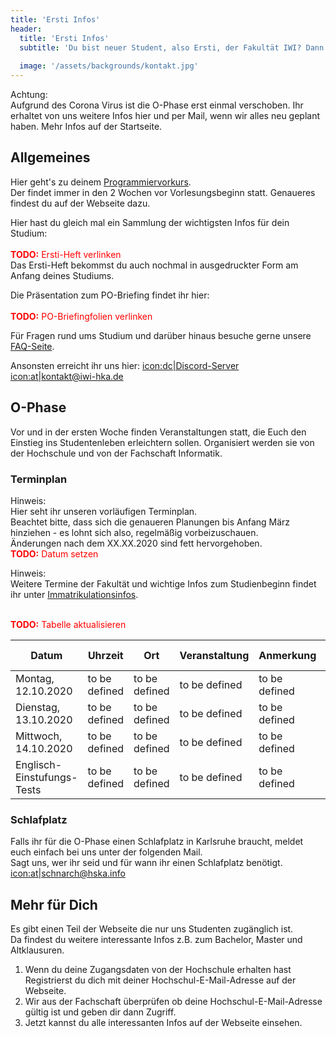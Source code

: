 ```yaml
---
title: 'Ersti Infos'
header:
  title: 'Ersti Infos'
  subtitle: 'Du bist neuer Student, also Ersti, der Fakultät IWI? Dann bist du hier gold richtig. Hier findest du alle wichtigen Infos zu den ersten Tagen für dich an der Hochschule!'
  
  image: '/assets/backgrounds/kontakt.jpg'
---
```

Achtung:<br />
Aufgrund des Corona Virus ist die O-Phase erst einmal verschoben. Ihr erhaltet von uns weitere Infos hier und per Mail, wenn wir alles neu geplant haben. Mehr Infos auf der Startseite.

## Allgemeines
Hier geht's zu deinem [Programmiervorkurs](/).<br />
Der findet immer in den 2 Wochen vor Vorlesungsbeginn statt. Genaueres findest du auf der Webseite dazu.

Hier hast du gleich mal ein Sammlung der wichtigsten Infos für dein Studium:<br />
<br /><span style="color:red">**TODO:** Ersti-Heft verlinken</span><br />
Das Ersti-Heft bekommst du auch nochmal in ausgedruckter Form am Anfang deines Studiums. 

Die Präsentation zum PO-Briefing findet ihr hier:<br />
<br /><span style="color:red">**TODO:** PO-Briefingfolien verlinken</span><br />

Für Fragen rund ums Studium und darüber hinaus besuche gerne unsere [FAQ-Seite](faq).

Ansonsten erreicht ihr uns hier:
[icon:dc|Discord-Server](https://discord.gg/Ud5KQnz)
[icon:at|kontakt@iwi-hka.de](kontakt@iwi-hka.de)


## O-Phase

Vor und in der ersten Woche finden Veranstaltungen statt, die Euch den Einstieg ins Studentenleben erleichtern sollen.
Organisiert werden sie von der Hochschule und von der Fachschaft Informatik.

### Terminplan
Hinweis:<br />
Hier seht ihr unseren vorläufigen Terminplan.<br />
Beachtet bitte, dass sich die genaueren Planungen bis Anfang März hinziehen - es lohnt sich also, regelmäßig vorbeizuschauen.<br />
Änderungen nach dem XX.XX.2020 sind fett hervorgehoben.
<br /><span style="color:red">**TODO:** Datum setzen</span>


Hinweis:<br />
Weitere Termine der Fakultät und wichtige Infos zum Studienbeginn findet ihr unter [Immatrikulationsinfos](https://www.hs-karlsruhe.de/immatrikulationsinfos.html).

<br /><span style="color:red">**TODO:** Tabelle aktualisieren</span><br />

| Datum | Uhrzeit | Ort | Veranstaltung | Anmerkung | Empfohlen für |
| ----------- | ----------- | ----------- | ----------- | ----------- | ----------- |
| Montag, 12.10.2020 | to be defined | to be defined | to be defined | to be defined | to be defined | 
| Dienstag, 13.10.2020 | to be defined | to be defined | to be defined | to be defined | to be defined |
| Mittwoch, 14.10.2020 | to be defined | to be defined | to be defined | to be defined | to be defined |
| Englisch-Einstufungs-Tests | to be defined | to be defined | to be defined | to be defined | to be defined | 


### Schlafplatz
Falls ihr für die O-Phase einen Schlafplatz in Karlsruhe braucht, meldet euch einfach bei uns unter der folgenden Mail.<br />
Sagt uns, wer ihr seid und für wann ihr einen Schlafplatz benötigt.
[icon:at|schnarch@hska.info](schnarch@hska.info)

## Mehr für Dich
Es gibt einen Teil der Webseite die nur uns Studenten zugänglich ist.<br />
Da findest du weitere interessante Infos z.B. zum Bachelor, Master und Altklausuren.

1. Wenn du deine Zugangsdaten von der Hochschule erhalten hast Registrierst du dich mit deiner Hochschul-E-Mail-Adresse auf der Webseite.
2. Wir aus der Fachschaft überprüfen ob deine Hochschul-E-Mail-Adresse gültig ist und geben dir dann Zugriff.
3. Jetzt kannst du alle interessanten Infos auf der Webseite einsehen.

